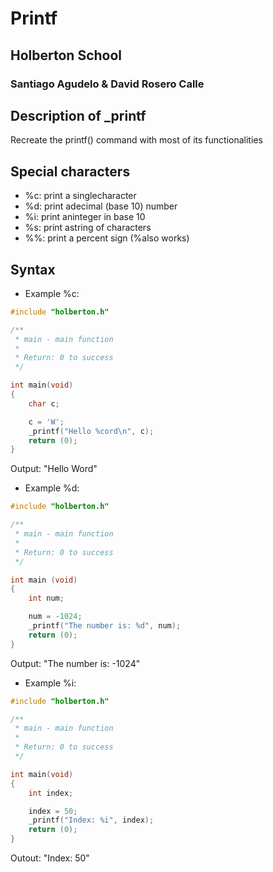 # Printf

## Holberton School

### Santiago Agudelo & David Rosero Calle

## Description of _printf

Recreate the printf() command with most of its functionalities

## Special characters

* %c: print a singlecharacter
* %d: print adecimal (base 10) number
* %i: print aninteger in base 10
* %s: print astring of characters
* %%: print a percent sign (\%also works)

## Syntax

* Example %c:

```c
#include "holberton.h"

/**
 * main - main function
 *
 * Return: 0 to success
 */

int main(void)
{
	char c;

	c = 'W';
	_printf("Hello %cord\n", c);
	return (0);
}
```

Output: "Hello Word"

* Example %d:

```c
#include "holberton.h"

/**
 * main - main function
 *
 * Return: 0 to success
 */

int main (void)
{
	int num;

	num = -1024;
	_printf("The number is: %d", num);
	return (0);
}
```

Output: "The number is: -1024"

* Example %i:
```c
#include "holberton.h"

/**
 * main - main function
 *
 * Return: 0 to success
 */

int main(void)
{
	int index;

	index = 50;
	_printf("Index: %i", index);
	return (0);
}
```

Outout: "Index: 50"
